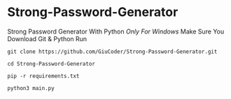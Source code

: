 # Strong-Password-Generator
Strong Password Generator With Python
*Only For Windows*
Make Sure You Download Git & Python
Run
```
git clone https://github.com/GiuCoder/Strong-Password-Generator.git

cd Strong-Password-Generator

pip -r requirements.txt

python3 main.py
```